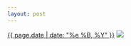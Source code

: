 ```yaml
---
layout: post
---
```


<p>
  <time><a href="/471">{{ page.date | date: "%e %B, %Y" }}</a></time>
  <a href="/471"><img src="{{ site.assets_url }}/471.jpg"/></a>
</p>
